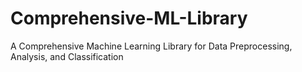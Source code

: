 # Comprehensive-ML-Library
A Comprehensive Machine Learning Library for Data Preprocessing, Analysis, and Classification
